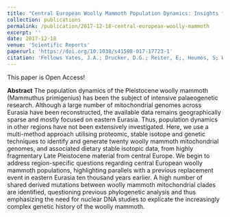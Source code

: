 ```yaml
---
title: "Central European Woolly Mammoth Population Dynamics: Insights from Late Pleistocene Mitochondrial Genomes"
collection: publications
permalink: /publication/2017-12-18-central-european-woolly-mammoth
excerpt: ''
date: 2017-12-18
venue: 'Scientific Reports'
paperurl: 'https://doi.org/10.1038/s41598-017-17723-1'
citation: 'Fellows Yates, J.A.; Drucker, D.G.; Reiter, E;, Heumos, S; Welker, F; Münzel, S.C.; Wojtal, P; Lázničková-Galetová, M; Conard, N.J; Herbig, A; Bocherens, H; Krause, K (2017). &quot;Central European Woolly Mammoth Population Dynamics: Insights from Late Pleistocene Mitochondrial Genomes&quot; Sci. Rep. 7(1):17714'
---
```


This paper is Open Access!

**Abstract**
The population dynamics of the Pleistocene woolly mammoth (Mammuthus primigenius) has been the subject of intensive palaeogenetic research. Although a large number of mitochondrial genomes across Eurasia have been reconstructed, the available data remains geographically sparse and mostly focused on eastern Eurasia. Thus, population dynamics in other regions have not been extensively investigated. Here, we use a multi-method approach utilising proteomic, stable isotope and genetic techniques to identify and generate twenty woolly mammoth mitochondrial genomes, and associated dietary stable isotopic data, from highly fragmentary Late Pleistocene material from central Europe. We begin to address region-specific questions regarding central European woolly mammoth populations, highlighting parallels with a previous replacement event in eastern Eurasia ten thousand years earlier. A high number of shared derived mutations between woolly mammoth mitochondrial clades are identified, questioning previous phylogenetic analysis and thus emphasizing the need for nuclear DNA studies to explicate the increasingly complex genetic history of the woolly mammoth.

